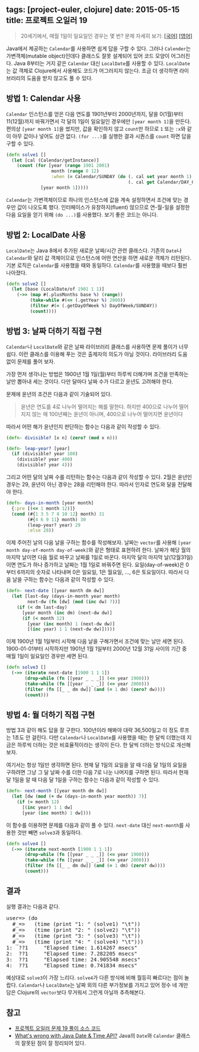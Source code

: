 tags: [project-euler, clojure]
date: 2015-05-15
title: 프로젝트 오일러 19
---
> 20세기에서, 매월 1일이 일요일인 경우는 몇 번?
> 문제 자세히 보기: [[국어]](http://euler.synap.co.kr/prob_detail.php?id=19) [[영어]](https://projecteuler.net/problem=19)

Java에서 제공하는 `Calendar`를 사용하면 쉽게 답을 구할 수 있다. 그러나 `Calender`는 가변객체(mutable object)인데다 클래스도 잘못 설계되어 있어 코드 모양이 어그러진다. Java 8부터는 거지 같은 `Calendar` 대신 `LocalDate`를 사용할 수 있다. `LocalDate`는 값 객체로 Clojure에서 사용해도 코드가 어그러지지 않는다. 조금 더 생각하면 라이브러리의 도움을 받지 않고도 풀 수 있다.<!--more-->

## 방법 1: Calendar 사용
`Calendar` 인스턴스를 얻은 다음 연도를 1901년부터 2000년까지, 달을 0(1월)부터 11(12월)까지 바꿔가면서 각 달의 1일이 일요일인 경우에만 `[year month 1]`을 만든다. 편의상 `[year month 1]`을 썼지만, 값을 확인하지 않고 `count`만 하므로 `1` 또는 `:x`와 같이 아무 값이나 넣어도 상관 없다. `(for ...)`를 실행한 결과 시퀀스를 `count` 하면 답을 구할 수 있다.

```clojure
(defn solve1 []
  (let [cal (Calendar/getInstance)]
    (count (for [year (range 1901 2001)
                 month (range 0 12)
                 :when (= Calendar/SUNDAY (do (. cal set year month 1)
                                              (. cal get Calendar/DAY_OF_WEEK)))]
             [year month 1]))))
```

`Calendar`는 가변객체이므로 하나의 인스턴스에 값을 계속 설정하면서 조건에 맞는 경우만 값이 나오도록 했다. 인터페이스가 유창하지(fluent) 않으므로 연-월-일을 설정한 다음 요일을 얻기 위해 `(do ...)`를 사용했다. 보기 좋은 코드는 아니다.

## 방법 2: LocalDate 사용
`LocalDate`는 Java 8에서 추가된 새로운 날짜/시간 관련 클래스다. 기존의 `Date`나 `Calendar`와 달리 값 객체이므로 인스턴스에 어떤 연산을 하면 새로운 객체가 리턴된다. 기본 로직은 `Calendar`를 사용했을 때와 동일하다. `Calendar`를 사용했을 때보다 훨씬 나아졌다.

```clojure
(defn solve2 []
  (let [base (LocalDate/of 1901 1 1)]
    (->> (map #(.plusMonths base %) (range))
         (take-while #(<= (.getYear %) 2000))
         (filter #(= (.getDayOfWeek %) DayOfWeek/SUNDAY))
         (count))))
```

## 방법 3: 날짜 더하기 직접 구현
`Calendar`나 `LocalDate`와 같은 날짜 라이브러리 클래스를 사용하면 문제 풀이가 너무 쉽다. 이런 클래스를 이용해 푸는 것은 출제자의 의도가 아닐 것이다. 라이브러리 도움 없이 문제를 풀어 보자.

가장 먼저 생각나는 방법은 1900년 1월 1일(월)부터 하루씩 더해가며 조건을 만족하는 날만 뽑아내 세는 것이다. 다만 달마다 날짜 수가 다르고 윤년도 고려해야 한다.

문제에 윤년의 조건은 다음과 같이 기술되어 있다.

> 윤년은 연도를 4로 나누어 떨어지는 해를 말한다. 하지만 400으로 나누어 떨어지지 않는 매 100년째는 윤년이 아니며, 400으로 나누어 떨어지면 윤년이다

따라서 어떤 해가 윤년인지 판단하는 함수는 다음과 같이 작성할 수 있다.

```clojure
(defn- divisible? [x n] (zero? (mod x n)))

(defn- leap-year? [year]
  (if (divisible? year 100)
    (divisible? year 400)
    (divisible? year 4)))
```

그리고 어떤 달의 날짜 수를 리턴하는 함수는 다음과 같이 작성할 수 있다. 2월은 윤년인 경우는 29, 윤년이 아닌 경우는 28을 리턴해야 한다. 따라서 인자로 연도와 달을 전달해야 한다.

```clojure
(defn- days-in-month [year month]
  {:pre [(<= 1 month 12)]}
  (cond (#{1 3 5 7 8 10 12} month) 31
        (#{4 6 9 11} month) 30
        (leap-year? year) 29
        :else 28))
```

이제 주어진 날의 다음 날을 구하는 함수를 작성해보자. 날짜는 `vector`를 사용해 `[year month day-of-month day-of-week]`와 같은 형태로 표현하려 한다. 날짜가 해당 월의 마지막 날이면 다음 월로 바꾸고 날짜를 1일로 바꾼다. 마지막 달의 마지막 날(12월31일)이면 연도가 하나 증가하고 날짜는 1월 1일로 바꿔주면 된다. 요일(day-of-week)은 0부터 6까지의 숫자로 나타내며 0은 일요일, 1은 월요일, ..., 6은 토요일이다. 따라서 다음 날을 구하는 함수는 다음과 같이 작성할 수 있다.

```clojure
(defn- next-date [[year month dm dw]]
  (let [last-day (days-in-month year month)
        next-dw (fn [dw] (mod (inc dw) 7))]
    (if (< dm last-day)
      [year month (inc dm) (next-dw dw)]
      (if (< month 12)
        [year (inc month) 1 (next-dw dw)]
        [(inc year) 1 1 (next-dw dw)]))))
```

이제 1900년 1월 1일부터 시작해 다음 날을 구해가면서 조건에 맞는 날만 세면 된다. 1900-01-01부터 시작하지만 1901년 1월 1일부터 2000년 12월 31일 사이의 기간 중 매월 1일이 일요일인 경우만 세면 된다.

```clojure
(defn solve3 []
  (->> (iterate next-date [1900 1 1 1])
       (drop-while (fn [[year _ _ _]] (<= year 1900)))
       (take-while (fn [[year _ _ _]] (<= year 2000)))
       (filter (fn [[_ _ dm dw]] (and (= 1 dm) (zero? dw))))
       (count)))
```

## 방법 4: 월 더하기 직접 구현
방법 3과 같이 해도 답을 잘 구한다. 100년이라 해봐야 대략 36,500일고 이 정도 루프는 1초도 안 걸린다. 다만 `Calendar`나 `LocalDate`를 사용했을 때는 한 달씩 더했는데 지금은 하루씩 더하는 것은 비효율적이라는 생각이 든다. 한 달씩 더하는 방식으로 개선해보자.

여기서는 항상 1일만 생각하면 된다. 현재 달 1일의 요일을 알 때 다음 달 1일의 요일을 구하려면 그냥 그 달 날짜 수를 더한 다음 7로 나눈 나머지를 구하면 된다. 따라서 현재 달 1일을 알 때 다음 달 1일을 구하는 함수는 다음과 같이 작성할 수 있다.

```clojure
(defn- next-month [[year month dm dw]]
  (let [dw (mod (+ dw (days-in-month year month)) 7)]
    (if (= month 12)
      [(inc year) 1 1 dw]
      [year (inc month) 1 dw])))
```

이 함수를 이용하면 문제를 다음과 같이 풀 수 있다. `next-date` 대신 `next-month`를 사용한 것만 빼면 `solve3`과 동일하다.

```clojure
(defn solve4 []
  (->> (iterate next-month [1900 1 1 1])
       (drop-while (fn [[year _ _ _]] (<= year 1900)))
       (take-while (fn [[year _ _ _]] (<= year 2000)))
       (filter (fn [[_ _ dm dw]] (and (= 1 dm) (zero? dw))))
       (count)))
```

## 결과
실행 결과는 다음과 같다.

<pre class="console">
user=> (do
  #_=>   (time (print "1: " (solve1) "\t"))
  #_=>   (time (print "2: " (solve2) "\t"))
  #_=>   (time (print "3: " (solve3) "\t"))
  #_=>   (time (print "4: " (solve4) "\t")))
1:  ??1     "Elapsed time: 1.614267 msecs"
2:  ??1     "Elapsed time: 7.282205 msecs"
3:  ??1     "Elapsed time: 24.905548 msecs"
4:  ??1     "Elapsed time: 0.741834 msecs"
</pre>

예상대로 `solve3`이 가장 느리다. `solve4`가 다른 방식에 비해 월등히 빠르다는 점이 놀랍다. `Calendar`나 `LocalDate`는 날짜 외의 다른 부가정보를 가지고 있어 정수 네 개만 담은 Clojure의 `vector`보다 무거워서 그런게 아닐까 추측해본다.

## 참고
* [프로젝트 오일러 문제 19 풀이 소스 코드](https://github.com/ntalbs/euler/blob/master/src/p019.clj)
* [What's wrong with Java Date & Time API?](http://stackoverflow.com/questions/1969442/whats-wrong-with-java-date-time-api) Java의 `Date`와 `Calendar` 클래스의 잘못된 점이 잘 정리되어 있다.
